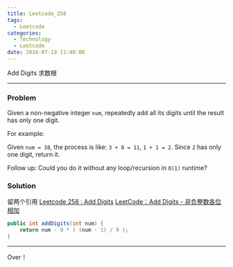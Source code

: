 ```yaml
---
title: Leetcode_258
tags:
  - Leetcode
categories:
  - Technology
  - Leetcode
date: 2016-07-19 11:40:00
---
```

Add Digits
求数根

<!-- more -->

***

### Problem
Given a non-negative integer `num`, repeatedly add all its digits until the result has only one digit.

For example:

Given `num = 38`, the process is like: `3 + 8 = 11`, `1 + 1 = 2`. Since `2` has only one digit, return it.

Follow up:
Could you do it without any loop/recursion in `O(1)` runtime?


### Solution 
留两个引用
[Leetcode 258 : Add Digits](http://www.lrj.name/post-show/id/55d4a4d57388b9a59f000001 "Leetcode 258 : Add Digits")
[LeetCode：Add Digits - 非负整数各位相加](http://my.oschina.net/Tsybius2014/blog/497645 "LeetCode：Add Digits - 非负整数各位相加" )

``` java
public int addDigits(int num) {
    return num - 9 * ( (num - 1) / 9 );
}
```

*** 

Over！










































